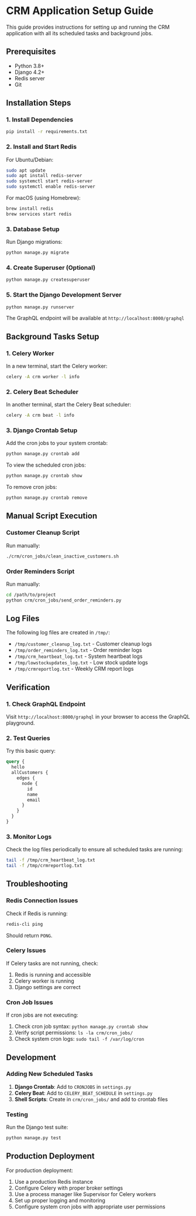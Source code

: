 # CRM Application Setup Guide

This guide provides instructions for setting up and running the CRM application with all its scheduled tasks and background jobs.

## Prerequisites

- Python 3.8+
- Django 4.2+
- Redis server
- Git

## Installation Steps

### 1. Install Dependencies

```bash
pip install -r requirements.txt
```

### 2. Install and Start Redis

For Ubuntu/Debian:
```bash
sudo apt update
sudo apt install redis-server
sudo systemctl start redis-server
sudo systemctl enable redis-server
```

For macOS (using Homebrew):
```bash
brew install redis
brew services start redis
```

### 3. Database Setup

Run Django migrations:
```bash
python manage.py migrate
```

### 4. Create Superuser (Optional)

```bash
python manage.py createsuperuser
```

### 5. Start the Django Development Server

```bash
python manage.py runserver
```

The GraphQL endpoint will be available at `http://localhost:8000/graphql`

## Background Tasks Setup

### 1. Celery Worker

In a new terminal, start the Celery worker:

```bash
celery -A crm worker -l info
```

### 2. Celery Beat Scheduler

In another terminal, start the Celery Beat scheduler:

```bash
celery -A crm beat -l info
```

### 3. Django Crontab Setup

Add the cron jobs to your system crontab:

```bash
python manage.py crontab add
```

To view the scheduled cron jobs:

```bash
python manage.py crontab show
```

To remove cron jobs:

```bash
python manage.py crontab remove
```

## Manual Script Execution

### Customer Cleanup Script

Run manually:
```bash
./crm/cron_jobs/clean_inactive_customers.sh
```

### Order Reminders Script

Run manually:
```bash
cd /path/to/project
python crm/cron_jobs/send_order_reminders.py
```

## Log Files

The following log files are created in `/tmp/`:

- `/tmp/customer_cleanup_log.txt` - Customer cleanup logs
- `/tmp/order_reminders_log.txt` - Order reminder logs
- `/tmp/crm_heartbeat_log.txt` - System heartbeat logs
- `/tmp/lowstockupdates_log.txt` - Low stock update logs
- `/tmp/crmreportlog.txt` - Weekly CRM report logs

## Verification

### 1. Check GraphQL Endpoint

Visit `http://localhost:8000/graphql` in your browser to access the GraphQL playground.

### 2. Test Queries

Try this basic query:
```graphql
query {
  hello
  allCustomers {
    edges {
      node {
        id
        name
        email
      }
    }
  }
}
```

### 3. Monitor Logs

Check the log files periodically to ensure all scheduled tasks are running:

```bash
tail -f /tmp/crm_heartbeat_log.txt
tail -f /tmp/crmreportlog.txt
```

## Troubleshooting

### Redis Connection Issues

Check if Redis is running:
```bash
redis-cli ping
```

Should return `PONG`.

### Celery Issues

If Celery tasks are not running, check:
1. Redis is running and accessible
2. Celery worker is running
3. Django settings are correct

### Cron Job Issues

If cron jobs are not executing:
1. Check cron job syntax: `python manage.py crontab show`
2. Verify script permissions: `ls -la crm/cron_jobs/`
3. Check system cron logs: `sudo tail -f /var/log/cron`

## Development

### Adding New Scheduled Tasks

1. **Django Crontab**: Add to `CRONJOBS` in `settings.py`
2. **Celery Beat**: Add to `CELERY_BEAT_SCHEDULE` in `settings.py`
3. **Shell Scripts**: Create in `crm/cron_jobs/` and add to crontab files

### Testing

Run the Django test suite:
```bash
python manage.py test
```

## Production Deployment

For production deployment:

1. Use a production Redis instance
2. Configure Celery with proper broker settings
3. Use a process manager like Supervisor for Celery workers
4. Set up proper logging and monitoring
5. Configure system cron jobs with appropriate user permissions

